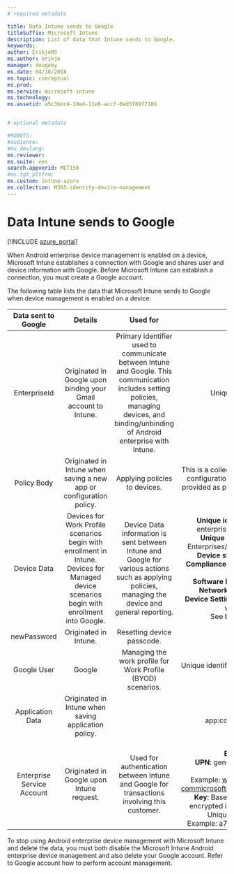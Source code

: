 ```yaml
---
# required metadata

title: Data Intune sends to Google
titleSuffix: Microsoft Intune
description: List of data that Intune sends to Google.
keywords:
author: ErikjeMS
ms.author: erikje
manager: dougeby
ms.date: 04/18/2018
ms.topic: conceptual
ms.prod:
ms.service: microsoft-intune
ms.technology:
ms.assetid: a5c3bec4-18ed-11e8-accf-0ed5f89f718b


# optional metadata

#ROBOTS:
#audience:
#ms.devlang:
ms.reviewer: 
ms.suite: ems
search.appverid: MET150
#ms.tgt_pltfrm:
ms.custom: intune-azure
ms.collection: M365-identity-device-management
---
```


# Data Intune sends to Google

[!INCLUDE [azure_portal](./includes/azure_portal.md)]

When Android enterprise device management is enabled on a device, Microsoft Intune establishes a connection with Google and shares user and device information with Google. Before Microsoft Intune can establish a connection, you must create a Google account.

The following table lists the data that Microsoft Intune sends to Google when device management is enabled on a device:


| Data sent to Google | Details | Used for | Example |
|:---:|:---:|:---:|:---:|
| EnterpriseId | Originated in Google upon binding your Gmail account to Intune. | Primary identifier used to communicate between Intune and Google.  This communication includes setting policies, managing devices, and binding/unbinding of Android enterprise with Intune. | Unique identifier, Example format: LC04eik8a6 |
| Policy Body | Originated in Intune when saving a new app or configuration policy. | Applying policies to devices. | This is a collection of all configured settings for an application or configuration policy. This can contain customer information if provided as part of a policy, such as network names, application names, and app-specific settings. |
| Device Data | Devices for Work Profile scenarios begin with enrollment in Intune. Devices for Managed device scenarios begin with enrollment into Google. | Device Data information is sent between Intune and Google for various actions such as applying policies, managing the device and general reporting. | **Unique identifier to represent Device Name.** Example: enterprises/LC04ebru7b/devices/3592d971168f9ae4<br>**Unique Identifier to represent User Name.** Example: Enterprises/LC04ebru7b/users/116838519924207449711<br>**Device state.** Examples: Active, Disabled, Provisioning.<br>**Compliance states.** Examples: Setting not supported, missing required apps<br>**Software Info.** Examples: software versions & patch level.<br>**Network Info.** Examples: IMEI, MEID, WifiMacAddress<br>**Device Settings.** Examples: Information on encryption levels & whether device allows unknown apps.<br> See below for an example of a JSON message. |
| newPassword | Originated in Intune. | Resetting device passcode. | String representing new password. |
| Google User | Google | Managing the work profile for Work Profile (BYOD) scenarios. | Unique identifier to represent the linked Gmail account. Example: 114223373813435875042 |
| Application Data | Originated in Intune when saving application policy. |  | Application Name string. Example: app:com.microsoft.windowsintune.companyportal |
| Enterprise Service Account | Originated in Google upon Intune request. | Used for authentication between Intune and Google for transactions involving this customer. | There are several parts:<br> **Enterprise Id**: documented previously.<br>**UPN**: generated UPN used in authentication on behalf of customer.<br>Example: w49d77900526190e26708c31c9e8a0@pfwp-commicrosoftonedfmdm2.google.com.iam.gserviceaccount.com<br>**Key**: Base64 encoded blob used in auth requests, stored encrypted in the service, but this is what the blob looks like:<br> Unique Identifier to represent the customer’s key<br>Example: a70d4d53eefbd781ce7ad6a6495c65eb15e74f1f |


To stop using Android enterprise device management with Microsoft Intune and delete the data, you must both disable the Microsoft Intune Android enterprise device management and also delete your Google account. Refer to Google account how to perform account management.


